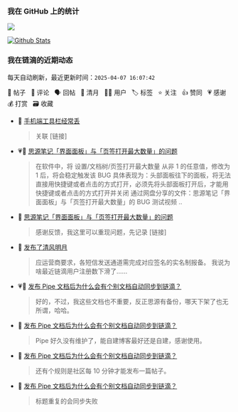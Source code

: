 
### 我在 GitHub 上的统计

<a title="Hits" target="_blank" href="https://github.com/88250/88250"><img src="https://hits.b3log.org/88250/88250.svg"></a>

[![Github Stats](https://github-readme-stats.vercel.app/api?username=88250&theme=tokyonight&show_icons=true)](https://github.com/88250)

<!--events start -->

### 我在链滴的近期动态

每天自动刷新，最近更新时间：`2025-04-07 16:07:42`

📝 帖子 &nbsp; 💬 评论 &nbsp; 🗣 回帖 &nbsp; 🌙 清月 &nbsp; 👨‍💻 用户 &nbsp; 🏷️ 标签 &nbsp; ⭐️ 关注 &nbsp; 👍 赞同 &nbsp; 💗 感谢 &nbsp; 💰 打赏 &nbsp; 🗃 收藏

* 💬 [手机端工具栏经常丢](https://ld246.com/article/1743212144575/comment/1743996787610#comments)

  > 关联 [链接]
* 💗📝 [思源笔记「界面面板」与「页签打开最大数量」的问题](https://ld246.com/article/1743988766828)

  > 在软件中，将 设置/文档树/页签打开最大数量 从非 1 的任意值，修改为 1 后，将会稳定触发该 BUG 具体表现为：头部面板往下的面板，将无法直接用快捷键或者点击的方式打开，必须先将头部面板打开后，才能用快捷键或者点击的方式打开并关闭 通过网盘分享的文件：思源笔记「界面面板」与「页签打开最大数量」的 BUG 测试视频 ..
* 💬 [思源笔记「界面面板」与「页签打开最大数量」的问题](https://ld246.com/article/1743988766828/comment/1743994056851#comments)

  > 感谢反馈，我这里可以重现问题，先记录 [链接]
* 🌙 [发布了清风明月](https://ld246.com/member/88250/breezemoons/1743952863943)

  > 应运营商要求，各短信发送通道需完成对应签名的实名制报备。 我说为啥最近链滴用户注册数下滑了……
* 💗💬 [发布 Pipe 文档后为什么会有个别文档自动同步到链滴？](https://ld246.com/article/1743758046351/comment/1743768558759#comments)

  > 好的，不过，我这些文档也不重要，反正思源有备份，哪天下架了也无所谓，哈哈。
* 💬 [发布 Pipe 文档后为什么会有个别文档自动同步到链滴？](https://ld246.com/article/1743758046351/comment/1743768322384#comments)

  > Pipe 好久没有维护了，能自建博客最好还是自建，感谢使用。
* 💬 [发布 Pipe 文档后为什么会有个别文档自动同步到链滴？](https://ld246.com/article/1743758046351/comment/1743768124264#comments)

  > 还有个规则是社区每 10 分钟才能发布一篇帖子。
* 💬 [发布 Pipe 文档后为什么会有个别文档自动同步到链滴？](https://ld246.com/article/1743758046351/comment/1743767946961#comments)

  > 标题重复的会同步失败


<!--events end -->
